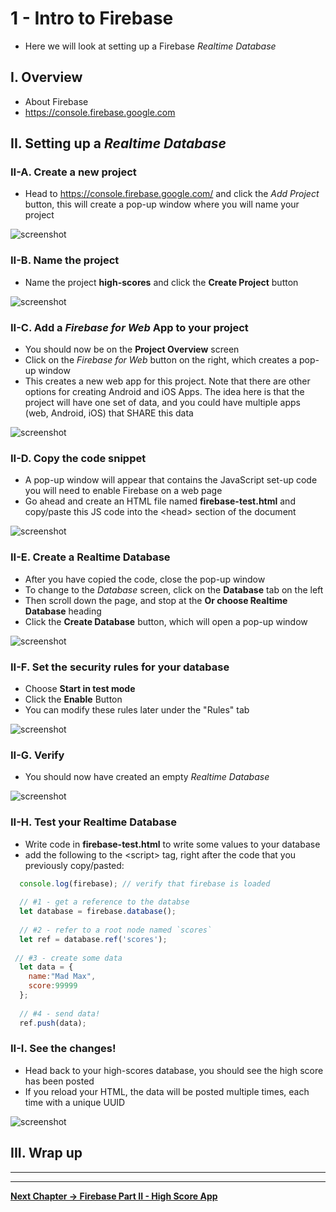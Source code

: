 # 1 - Intro to Firebase 

- Here we will look at setting up a Firebase *Realtime Database*

## I. Overview
- About Firebase
- https://console.firebase.google.com


## II. Setting up a *Realtime Database*


### II-A. Create a new project

- Head to https://console.firebase.google.com/ and click the *Add Project* button, this will create a pop-up window where you will name your project

![screenshot](_images/firebase-1.jpg)


### II-B. Name the project

- Name the project **high-scores** and click the **Create Project** button

![screenshot](_images/firebase-2.jpg)

### II-C. Add a *Firebase for Web* App to your project

- You should now be on the **Project Overview** screen
- Click on the *Firebase for Web* button on the right, which creates a pop-up window
- This creates a new web app for this project. Note that there are other options for creating Android and iOS Apps. The idea here is that the project will have one set of data, and you could have multiple apps (web, Android, iOS) that SHARE this data

![screenshot](_images/firebase-3.jpg)

### II-D. Copy the code snippet

- A pop-up window will appear that contains the JavaScript set-up code you will need to enable Firebase on a web page
- Go ahead and create an HTML file named **firebase-test.html** and copy/paste this JS code into the &lt;head> section of the document

![screenshot](_images/firebase-4.jpg)

### II-E. Create a Realtime Database

- After you have copied the code, close the pop-up window
- To change to the *Database* screen, click on the **Database** tab on the left 
- Then scroll down the page, and stop at the **Or choose Realtime Database** heading
- Click the **Create Database** button, which will open a pop-up window

![screenshot](_images/firebase-5.jpg)


### II-F. Set the security rules for your database

- Choose **Start in test mode**
- Click the **Enable** Button
- You can modify these rules later under the "Rules" tab

![screenshot](_images/firebase-6.jpg)


### II-G. Verify

- You should now have created an empty *Realtime Database*

![screenshot](_images/firebase-7.jpg)


### II-H. Test your Realtime Database
- Write code in **firebase-test.html** to write some values to your database
- add the following to the &lt;script> tag, right after the code that you previously copy/pasted:

```js
  console.log(firebase); // verify that firebase is loaded
  
  // #1 - get a reference to the databse
  let database = firebase.database();
  
  // #2 - refer to a root node named `scores`
  let ref = database.ref('scores');
 
 // #3 - create some data
  let data = {
  	name:"Mad Max",
  	score:99999
  };
  
  // #4 - send data!
  ref.push(data);
```

### II-I. See the changes!

- Head back to your high-scores database, you should see the high score has been posted
- If you reload your HTML, the data will be posted multiple times, each time with a unique UUID

![screenshot](_images/firebase-8.jpg)


## III. Wrap up

<hr><hr>

**[Next Chapter -> Firebase Part II - High Score App](firebase-2.md)**
